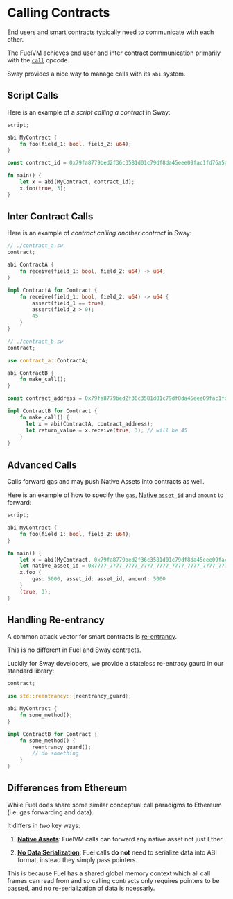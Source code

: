 # Calling Contracts

End users and smart contracts typically need to communicate with each other.

The FuelVM achieves end user and inter contract communication primarily with the [`call`](https://github.com/FuelLabs/fuel-specs/blob/master/specs/vm/opcodes.md#call-call-contract) opcode.

Sway provides a nice way to manage calls with its `abi` system.

## Script Calls

Here is an example of a *script calling a contract* in Sway:

```rs
script;

abi MyContract {
    fn foo(field_1: bool, field_2: u64);
}

const contract_id = 0x79fa8779bed2f36c3581d01c79df8da45eee09fac1fd76a5a656e16326317ef0;

fn main() {
    let x = abi(MyContract, contract_id);
    x.foo(true, 3);
}
```

## Inter Contract Calls

Here is an example of *contract calling another contract* in Sway:

```rs
// ./contract_a.sw
contract;

abi ContractA {
    fn receive(field_1: bool, field_2: u64) -> u64;
}

impl ContractA for Contract {
    fn receive(field_1: bool, field_2: u64) -> u64 {
        assert(field_1 == true);
        assert(field_2 > 0);
        45
    }
}
```

```rs
// ./contract_b.sw
contract;

use contract_a::ContractA;

abi ContractB {
    fn make_call();
}

const contract_address = 0x79fa8779bed2f36c3581d01c79df8da45eee09fac1fd76a5a656e16326317ef0;

impl ContractB for Contract {
    fn make_call() {
      let x = abi(ContractA, contract_address);
      let return_value = x.receive(true, 3); // will be 45
    }
}
```

## Advanced Calls

Calls forward gas and may push Native Assets into contracts as well.

Here is an example of how to specify the `gas`, [Native `asset_id`](./native_assets.md) and `amount` to forward:

```rs
script;

abi MyContract {
    fn foo(field_1: bool, field_2: u64);
}

fn main() {
    let x = abi(MyContract, 0x79fa8779bed2f36c3581d01c79df8da45eee09fac1fd76a5a656e16326317ef0);
    let native_asset_id = 0x7777_7777_7777_7777_7777_7777_7777_7777_7777_7777_7777_7777_7777_7777_7777_7777;
    x.foo {
        gas: 5000, asset_id: asset_id, amount: 5000
    }
    (true, 3);
}
```

## Handling Re-entrancy

A common attack vector for smart contracts is [re-entrancy](https://quantstamp.com/blog/what-is-a-re-entrancy-attack).

This is no different in Fuel and Sway contracts.

Luckily for Sway developers, we provide a stateless re-entracy gaurd in our standard library:

```rs
contract;

use std::reentrancy::{reentrancy_guard};

abi MyContract {
    fn some_method();
}

impl ContractB for Contract {
    fn some_method() {
        reentrancy_guard();
        // do something
    }
}
```

## Differences from Ethereum

While Fuel does share some similar conceptual call paradigms to Ethereum (i.e. gas forwarding and data). 

It differs in *two* key ways:

1) [**Native Assets**](./native_assets.md): FuelVM calls can forward any native asset not just Ether.

2) [**No Data Serialization**](https://github.com/FuelLabs/fuel-specs/blob/master/specs/vm/main.md#vm-initialization): Fuel calls **do not** need to serialize data into ABI format, instead they simply pass pointers.

This is because Fuel has a shared global memory context which all call frames can read from and so calling contracts only requires pointers to be passed, and no re-serialization of data is ncessarly.
